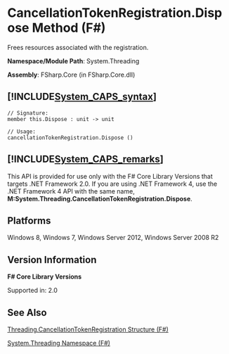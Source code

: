 # CancellationTokenRegistration.Dispose Method (F#)

Frees resources associated with the registration.

**Namespace/Module Path**: System.Threading

**Assembly**: FSharp.Core (in FSharp.Core.dll)


## [!INCLUDE[System_CAPS_syntax](//System/Token/System_CAPS_syntax_md.md)]

```
// Signature:
member this.Dispose : unit -> unit

// Usage:
cancellationTokenRegistration.Dispose ()
```

## [!INCLUDE[System_CAPS_remarks](//System/Token/System_CAPS_remarks_md.md)]
This API is provided for use only with the F# Core Library Versions that targets .NET Framework 2.0. If you are using .NET Framework 4, use the .NET Framework 4 API with the same name, **M:System.Threading.CancellationTokenRegistration.Dispose**.


## Platforms
Windows 8, Windows 7, Windows Server 2012, Windows Server 2008 R2


## Version Information
**F# Core Library Versions**

Supported in: 2.0




## See Also
[Threading.CancellationTokenRegistration Structure &#40;F&#35;&#41;](Threading.CancellationTokenRegistration+Structure+28%F%2329%.md)

[System.Threading Namespace &#40;F&#35;&#41;](System.Threading+Namespace+28%F%2329%.md)

